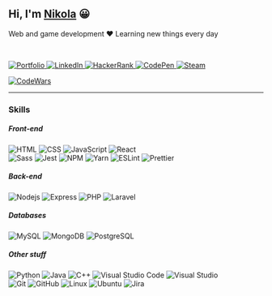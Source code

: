 <h2>
  Hi, I'm 
  <a href="https://niksimon.github.io" target="_blank">Nikola</a> 😀
</h2>

<p>Web and game development ❤ Learning new things every day</p>

<br />

<p>
  <a href="https://niksimon.github.io" title="Portfolio">
    <img 
      src="https://img.shields.io/badge/niksimon.github.io-5522FA?style=flat-square&labelColor=5522FA&logo=vFairs&logoColor=white&link=https://niksimon.github.io"
      alt="Portfolio" 
    />
  </a> 
  <a href="https://www.linkedin.com/in/niksimon" title="LinkedIn">
    <img
      src="https://img.shields.io/badge/@niksimon-0077B5?style=flat-square&labelColor=0077B5&logo=LinkedIn&link=https://www.linkedin.com/in/niksimon"
      alt="LinkedIn" 
    />
  </a> 
  <a href="https://www.hackerrank.com/niksimon" title="HackerRank">
    <img
      src="https://img.shields.io/badge/@niksimon-2ea358?style=flat-square&labelColor=2ea358&logo=HackerRank&logoColor=white&link=https://www.hackerrank.com/niksimon"
      alt="HackerRank"
    />
  </a> 
  <a href="https://codepen.io/iamsimon" title="Codepen.io">
    <img
      src="https://img.shields.io/badge/@niksimon-000000?style=flat-square&amp;labelColor=000000&logo=CodePen&link=https://codepen.io/iamsimon"
      alt="CodePen" 
    />
  </a>
  <a href="https://steamcommunity.com/id/itsmesimon/" title="Steam">
    <img
      src="https://img.shields.io/badge/@itsmesimon-1f1f1f?style=flat-square&labelColor=1f1f1f&logo=Steam&link=https://steamcommunity.com/id/itsmesimon/"
      alt="Steam" 
    />
  </a> 
  <!--<a href="https://twitter.com/hiitssimon" title="Twitter">
    <img
      src="https://img.shields.io/badge/@hiitssimon-1DA1F2?style=flat-square&labelColor=1DA1F2&logo=Twitter&logoColor=white&link=https://twitter.com/hiitssimon"
      alt="Twitter" 
    />
  </a> -->
</p>

<p>
  <a href="https://www.codewars.com/users/niksimon" title="CodeWars">
    <img 
      src="https://www.codewars.com/users/niksimon/badges/small"
      alt="CodeWars" 
    />
  </a> 
</p>

<hr />

<h3>Skills</h3>

<h5>Front-end</h5>
<p>
  <img alt="HTML" src="https://img.shields.io/badge/HTML-E34F26?logo=html5&style=flat-square&logoColor=white" />
  <img alt="CSS" src="https://img.shields.io/badge/CSS-1572B6?logo=css3&style=flat-square&logoColor=white" />
  <img alt="JavaScript" src="https://img.shields.io/badge/JavaScript-F7DF1E?logo=javascript&style=flat-square&logoColor=black" /> 
  <img alt="React" src="https://img.shields.io/badge/-React-45b8d8?style=flat-square&logo=react&logoColor=white" />
  <br />
  <img alt="Sass" src="https://img.shields.io/badge/-Sass-CC6699?style=flat-square&logo=sass&logoColor=white" />
  <!--<img alt="Webpack" src="https://img.shields.io/badge/-Webpack-8DD6F9?style=flat-square&logo=webpack&logoColor=white" /> -->
  <img alt="Jest" src="https://img.shields.io/badge/-Jest-C21325?style=flat-square&logo=Jest&logoColor=white" />
  <img alt="NPM" src="https://img.shields.io/badge/-NPM-CB3837?style=flat-square&logo=NPM&logoColor=white" />
  <img alt="Yarn" src="https://img.shields.io/badge/-Yarn-2C8EBB?style=flat-square&logo=Yarn&logoColor=white" />
  <img alt="ESLint" src="https://img.shields.io/badge/-ESLint-4B32C3?style=flat-square&logo=esLint&logoColor=white" />
  <img alt="Prettier" src="https://img.shields.io/badge/-Prettier-F7B93E?style=flat-square&logo=prettier&logoColor=white" />
  <br />
</p>

<h5>Back-end</h5>
<p>
  <img alt="Nodejs" src="https://img.shields.io/badge/-Node.js-43853d?style=flat-square&logo=Node.js&logoColor=white" />
  <img alt="Express" src="https://img.shields.io/badge/-Express-000000?style=flat-square&logo=Express&logoColor=white" />
  <!--<img alt="GraphQL" src="https://img.shields.io/badge/-GraphQL-E10098?style=flat-square&logo=graphql&logoColor=white" />-->
  <img alt="PHP" src="https://img.shields.io/badge/-PHP-777BB4?style=flat-square&logo=PHP&logoColor=white" />
  <img alt="Laravel" src="https://img.shields.io/badge/-Laravel-FF2D20?style=flat-square&logo=Laravel&logoColor=white" />
</p>

<h5>Databases</h5>
<p>
  <img alt="MySQL" src="https://img.shields.io/badge/-MySQL-4479A1?style=flat-square&logo=MySQL&logoColor=white" />
  <img alt="MongoDB" src="https://img.shields.io/badge/-MongoDB-13aa52?style=flat-square&logo=mongodb&logoColor=white" />
  <img alt="PostgreSQL" src="https://img.shields.io/badge/-PostgreSQL-336791?style=flat-square&logo=PostgreSQL&logoColor=white" />
</p>

<h5>Other stuff</h5>
<p>
  <img alt="Python" src="https://img.shields.io/badge/-Python-3776AB?style=flat-square&logo=Python&logoColor=white" />
  <img alt="Java" src="https://img.shields.io/badge/-Java-007396?style=flat-square&logo=Java&logoColor=white" />
  <img alt="C++" src="https://img.shields.io/badge/-C%2B%2B-00599C?style=flat-square&logo=C%2B%2B&logoColor=white" />
  <img alt="Visual Studio Code" src="https://img.shields.io/badge/-Visual_Studio_Code-007ACC?style=flat-square&logo=Visual+Studio+Code&logoColor=white" />
  <img alt="Visual Studio" src="https://img.shields.io/badge/-Visual_Studio-5C2D91?style=flat-square&logo=Visual+Studio&logoColor=white" />
  <br />
  <img alt="Git" src="https://img.shields.io/badge/-Git-F05032?style=flat-square&logo=git&logoColor=white" />
  <img alt="GitHub" src="https://img.shields.io/badge/-GitHub-181717?style=flat-square&logo=GitHub&logoColor=white" />
  <img alt="Linux" src="https://img.shields.io/badge/-Linux-FCC624?style=flat-square&logo=Linux&logoColor=black" />
  <img alt="Ubuntu" src="https://img.shields.io/badge/-Ubuntu-E95420?style=flat-square&logo=Ubuntu&logoColor=white" />
  <img alt="Jira" src="https://img.shields.io/badge/-Jira-0052CC?style=flat-square&logo=Jira&logoColor=white" />
</p>

<!--
**niksimon/niksimon** is a ✨ _special_ ✨ repository because its `README.md` (this file) appears on your GitHub profile.

Here are some ideas to get you started:

- 🔭 I’m currently working on ...
- 🌱 I’m currently learning ...
- 👯 I’m looking to collaborate on ...
- 🤔 I’m looking for help with ...
- 💬 Ask me about ...
- 📫 How to reach me: ...
- 😄 Pronouns: ...
- ⚡ Fun fact: ...
-->
